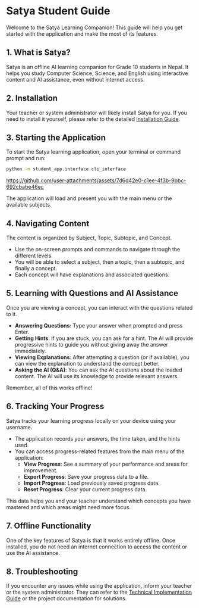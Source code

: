 # Satya Student Guide

Welcome to the Satya Learning Companion! This guide will help you get started with the application and make the most of its features.

## 1. What is Satya?

Satya is an offline AI learning companion for Grade 10 students in Nepal. It helps you study Computer Science, Science, and English using interactive content and AI assistance, even without internet access.

## 2. Installation

Your teacher or system administrator will likely install Satya for you. If you need to install it yourself, please refer to the detailed [Installation Guide](README.md#Installation).

## 3. Starting the Application

To start the Satya learning application, open your terminal or command prompt and run:

```bash
python -m student_app.interface.cli_interface
```

https://github.com/user-attachments/assets/7d6d42e0-c1ee-4f3b-9bbc-692cbabe46ec

The application will load and present you with the main menu or the available subjects.

## 4. Navigating Content

The content is organized by Subject, Topic, Subtopic, and Concept.

- Use the on-screen prompts and commands to navigate through the different levels.
- You will be able to select a subject, then a topic, then a subtopic, and finally a concept.
- Each concept will have explanations and associated questions.

## 5. Learning with Questions and AI Assistance

Once you are viewing a concept, you can interact with the questions related to it.

- **Answering Questions**: Type your answer when prompted and press Enter.
- **Getting Hints**: If you are stuck, you can ask for a hint. The AI will provide progressive hints to guide you without giving away the answer immediately.
- **Viewing Explanations**: After attempting a question (or if available), you can view the explanation to understand the concept better.
- **Asking the AI (Q&A)**: You can ask the AI questions about the loaded content. The AI will use its knowledge to provide relevant answers.

Remember, all of this works offline!

## 6. Tracking Your Progress

Satya tracks your learning progress locally on your device using your username.

- The application records your answers, the time taken, and the hints used.
- You can access progress-related features from the main menu of the application:
    - **View Progress**: See a summary of your performance and areas for improvement.
    - **Export Progress**: Save your progress data to a file.
    - **Import Progress**: Load previously saved progress data.
    - **Reset Progress**: Clear your current progress data.

This data helps you and your teacher understand which concepts you have mastered and which areas might need more focus.

## 7. Offline Functionality

One of the key features of Satya is that it works entirely offline. Once installed, you do not need an internet connection to access the content or use the AI assistance.

## 8. Troubleshooting

If you encounter any issues while using the application, inform your teacher or the system administrator. They can refer to the [Technical Implementation Guide](docs/TECHNICAL_IMPLEMENTATION.md#Troubleshooting) or the project documentation for solutions. 
